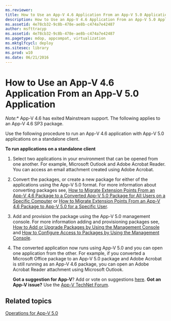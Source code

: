```yaml
---
ms.reviewer: 
title: How to Use an App-V 4.6 Application From an App-V 5.0 Application
description: How to Use an App-V 4.6 Application From an App-V 5.0 Application
ms.assetid: 4e78cb32-9c8b-478e-ae8b-c474a7e42487
author: msfttracyp
ms.assetid: 4e78cb32-9c8b-478e-ae8b-c474a7e42487
ms.pagetype: mdop, appcompat, virtualization
ms.mktglfcycl: deploy
ms.sitesec: library
ms.prod: w10
ms.date: 06/21/2016
---
```


# How to Use an App-V 4.6 Application From an App-V 5.0 Application

*Note:** App-V 4.6 has exited Mainstream support. The following applies to an App-V 4.6 SP3 package.

Use the following procedure to run an App-V 4.6 application with App-V 5.0 applications on a standalone client.

**To run applications on a standalone client**

1.  Select two applications in your environment that can be opened from one another. For example, Microsoft Outlook and Adobe Acrobat Reader. You can access an email attachment created using Adobe Acrobat.

2.  Convert the packages, or create a new package for either of the applications using the App-V 5.0 format. For more information about converting packages see, [How to Migrate Extension Points From an App-V 4.6 Package to a Converted App-V 5.0 Package for All Users on a Specific Computer](how-to-migrate-extension-points-from-an-app-v-46-package-to-a-converted-app-v-50-package-for-all-users-on-a-specific-computer.md) or [How to Migrate Extension Points From an App-V 4.6 Package to App-V 5.0 for a Specific User](how-to-migrate-extension-points-from-an-app-v-46-package-to-app-v-50-for-a-specific-user.md).

3.  Add and provision the package using the App-V 5.0 management console. For more information adding and provisioning packages see, [How to Add or Upgrade Packages by Using the Management Console](how-to-add-or-upgrade-packages-by-using-the-management-console-beta-gb18030.md) and [How to Configure Access to Packages by Using the Management Console](how-to-configure-access-to-packages-by-using-the-management-console-50.md).

4.  The converted application now runs using App-V 5.0 and you can open one application from the other. For example, if you converted a Microsoft Office package to an App-V 5.0 package and Adobe Acrobat is still running as an App-V 4.6 package, you can open an Adobe Acrobat Reader attachment using Microsoft Outlook.

    **Got a suggestion for App-V**? Add or vote on suggestions [here](http://appv.uservoice.com/forums/280448-microsoft-application-virtualization). **Got an App-V issue?** Use the [App-V TechNet Forum](https://social.technet.microsoft.com/Forums/home?forum=mdopappv).

## Related topics


[Operations for App-V 5.0](operations-for-app-v-50.md)

 

 








